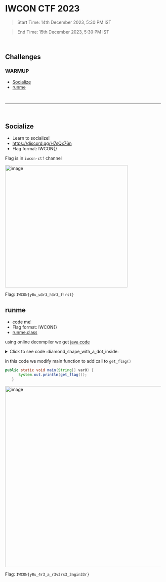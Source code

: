 # IWCON CTF 2023
> Start Time: 14th December 2023, 5:30 PM IST

> End Time: 15th December 2023, 5:30 PM IST

<br>

## Challenges

### WARMUP
- [Socialize](#socialize)
- [runme](#runme)

<br>

---------------------------

<br>

## Socialize

- Learn to socialize!
- https://discord.gg/H7sQx76n
- Flag format: IWCON{}

Flag is in `iwcon-ctf` channel

<img width="396" alt="image" src="https://github.com/Aftab700/Writeups/assets/79740895/89de8ffe-c4e1-421f-9fb8-f0d591c9f2fc">

Flag: `IWCON{y0u_w3r3_h3r3_f!rst}`


## runme

- code me!
- Flag format: IWCON{}
- [runme.class](../files/runme.class)

using online decompiler we get [java code](https://www.decompiler.com/jar/6ae10a74e255424f99b8b8b431e7975b/runme.java)

<details><summary markdown="span">Click to see code :diamond_shape_with_a_dot_inside: </summary>

```java

import java.util.Arrays;
import java.util.Base64;

public class iwcon {
   public static String get_flag() {
      byte[] var0 = "YPSiRhFjpXbIfgVc]NnHoeWlJ_mOEUQT[L`^kKGMda\\Z".getBytes();
      byte[] var1 = "c54h1dW2z1yVNTdfzRITS9MJMnj53ByM3Xz0D7azN9Xe".getBytes();
      byte[] var2 = new byte[var1.length];

      for(int var3 = 0; var3 < var1.length; ++var3) {
         var2[var3] = var1[var0[var3] - 69];
      }

      System.out.println(Arrays.toString(Base64.getDecoder().decode(var2)));
      return new String(Base64.getDecoder().decode(var2));
   }

   public static void main(String[] var0) {
      System.out.println();
   }
}

```
</details>


in this code we modify main function to add call to `get_flag()`

```java
public static void main(String[] var0) {
      System.out.println(get_flag());
   }
```

<img width="586" alt="image" src="https://github.com/Aftab700/Writeups/assets/79740895/5887d9de-d232-4534-8825-6c621f3551bc">

Flag: `IWCON{y0u_4r3_a_r3v3rs3_3ngin33r}`



